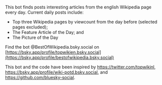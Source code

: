 This bot finds posts interesting articles from the english Wikipedia page every day.
Current daily posts include:
- Top three Wikipedia pages by viewcount from the day before (selected pages excluded);
- The Feature Article of the Day; and 
- The Picture of the Day

Find the bot @BestOfWikipedia.bsky.social on [https://bsky.app/profile/topwikien.bsky.social](https://bsky.app/profile/bestofwikipedia.bsky.social)

This bot and the code have been inspired by https://twitter.com/topwikinl, https://bsky.app/profile/wiki-potd.bsky.social, and https://github.com/bluesky-social.
